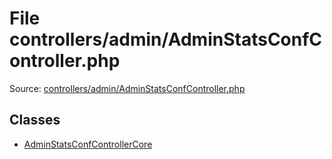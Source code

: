 File controllers/admin/AdminStatsConfController.php
=========

Source: [controllers/admin/AdminStatsConfController.php](https://github.com/PrestaShop/PrestaShop/blob/1.5.0.1/controllers/admin/AdminStatsConfController.php)


Classes
-------

* [AdminStatsConfControllerCore](class.AdminStatsConfControllerCore.md)

